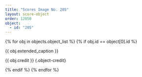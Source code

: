 ```yaml
---
title: "Scores Image No. 205"
layout: score-object
order: 12050
object:
  - id: "205"
---
```


{% for obj in objects.object_list %}
{% if obj.id == object[0].id %}

{{ obj.extended_caption }}

{{ obj.credit }} {.object-credit}

{% endif %}
{% endfor %}
